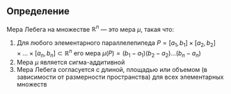 ## Определение
Мера Лебега на множестве $\mathbb{R}^n$ — это мера $\mu$, такая что:

1) Для любого элементарного параллелепипеда $P = [a_1, b_1] \times [a_2, b_2] \times \dots \times [a_n, b_n] \subset \mathbb{R}^n$ его мера $\mu(P) = (b_1 - a_1)(b_2 - a_2) \dots (b_n - a_n)$
2) Мера $\mu$ является сигма-аддитивной
3) Мера Лебега согласуется с длиной, площадью или объемом (в зависимости от размерности пространства) для всех элементарных множеств
